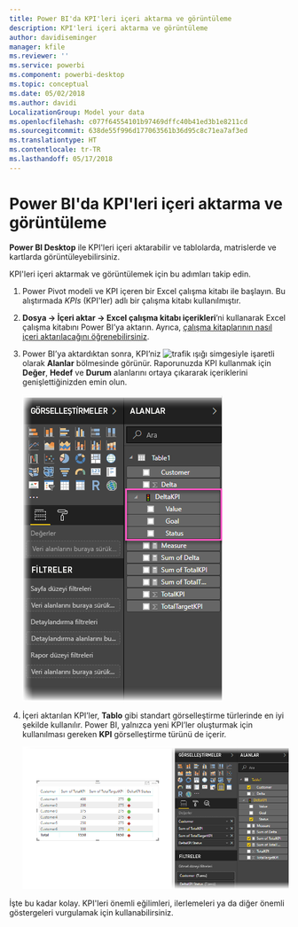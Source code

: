 ```yaml
---
title: Power BI'da KPI'leri içeri aktarma ve görüntüleme
description: KPI'leri içeri aktarma ve görüntüleme
author: davidiseminger
manager: kfile
ms.reviewer: ''
ms.service: powerbi
ms.component: powerbi-desktop
ms.topic: conceptual
ms.date: 05/02/2018
ms.author: davidi
LocalizationGroup: Model your data
ms.openlocfilehash: c077f64554101b97469dffc40b41ed3b1e8211cd
ms.sourcegitcommit: 638de55f996d177063561b36d95c8c71ea7af3ed
ms.translationtype: HT
ms.contentlocale: tr-TR
ms.lasthandoff: 05/17/2018
---
```

# <a name="import-and-display-kpis-in-power-bi"></a>Power BI'da KPI'leri içeri aktarma ve görüntüleme
**Power BI Desktop** ile KPI'leri içeri aktarabilir ve tablolarda, matrislerde ve kartlarda görüntüleyebilirsiniz.

KPI'leri içeri aktarmak ve görüntülemek için bu adımları takip edin.

1. Power Pivot modeli ve KPI içeren bir Excel çalışma kitabı ile başlayın. Bu alıştırmada *KPIs* (KPI'ler) adlı bir çalışma kitabı kullanılmıştır.

1. **Dosya -> İçeri aktar -> Excel çalışma kitabı içerikleri**’ni kullanarak Excel çalışma kitabını Power BI’ya aktarın. Ayrıca, [çalışma kitaplarının nasıl içeri aktarılacağını öğrenebilirsiniz](desktop-import-excel-workbooks.md). 

1. Power BI’ya aktardıktan sonra, KPI’niz ![trafik ışığı](media/desktop-import-and-display-kpis/traffic.png) simgesiyle işaretli olarak **Alanlar** bölmesinde görünür. Raporunuzda KPI kullanmak için **Değer**, **Hedef** ve **Durum** alanlarını ortaya çıkararak içeriklerini genişlettiğinizden emin olun.

    ![](media/desktop-import-and-display-kpis/desktoppreviewfeatureon2.png)

1. İçeri aktarılan KPI’ler, **Tablo** gibi standart görselleştirme türlerinde en iyi şekilde kullanılır. Power BI, yalnızca yeni KPI’ler oluşturmak için kullanılması gereken **KPI** görselleştirme türünü de içerir.
   
    ![](media/desktop-import-and-display-kpis/desktoppreviewfeatureon3.png)

İşte bu kadar kolay. KPI'leri önemli eğilimleri, ilerlemeleri ya da diğer önemli göstergeleri vurgulamak için kullanabilirsiniz.
